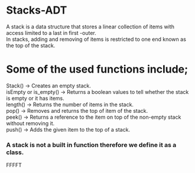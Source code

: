 # Stacks-ADT
A stack  is a data structure that stores a linear collection of items with access limited to a last in first -outer.<br />
In stacks, adding and removing of items is restricted to one end known as the top of the stack.<br />
# Some of the used functions include;
Stack() -> Creates an empty stack.<br />
isEmpty or is_empty() -> Returns a boolean values to tell whether the stack is empty or it has items.<br />
length() -> Returns the number of items in the stack.<br />
pop() -> Removes and returns the top of item of the stack.<br />
peek() -> Returns a reference to the item on top of the non-empty stack without removing it.<br />
push() -> Adds the given item to the top of a stack.
### A stack is not a built in function therefore we define it as a class.
FFFFT
